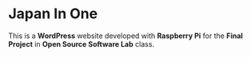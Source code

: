 # Japan In One

This is a **WordPress** website developed with **Raspberry Pi** for the **Final Project** in **Open Source Software Lab** class.

